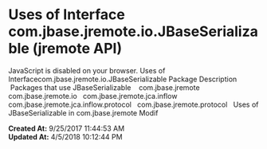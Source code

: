# Uses of Interface com.jbase.jremote.io.JBaseSerializable (jremote API)

JavaScript is disabled on your browser. Uses of Interfacecom.jbase.jremote.io.JBaseSerializable Package Description  Packages that use JBaseSerializable    com.jbase.jremote   com.jbase.jremote.io   com.jbase.jremote.jca.inflow   com.jbase.jremote.jca.inflow.protocol   com.jbase.jremote.protocol   Uses of JBaseSerializable in com.jbase.jremote Modif  

**Created At:** 9/25/2017 11:44:53 AM  
**Updated At:** 4/5/2018 10:12:44 PM  

